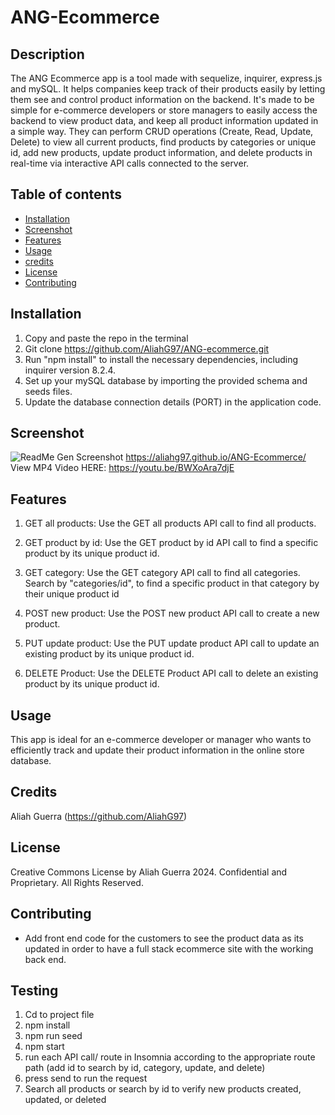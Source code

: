 # ANG-Ecommerce

## Description
The ANG Ecommerce app is a tool made with sequelize, inquirer, express.js and mySQL. It helps companies keep track of their products easily by letting them see and control product information on the backend. It's made to be simple for e-commerce developers or store managers to  easily access the backend to view product data, and keep all product information updated in a simple way. They can perform CRUD operations (Create, Read, Update, Delete) to view all current products, find products by categories or unique id, add new products, update product information, and delete products in real-time via interactive API calls connected to the server.

## Table of contents
- [Installation](#installation)
- [Screenshot](#screenshot)
- [Features](#features)
- [Usage](#usage)
- [credits](#credits)
- [License](#license)
- [Contributing](#contributing)


## Installation
1. Copy and paste the repo in the terminal
2. Git clone https://github.com/AliahG97/ANG-ecommerce.git
3. Run "npm install" to install the necessary dependencies, including inquirer version 8.2.4.
4. Set up your mySQL database by importing the provided schema and seeds files.
5. Update the database connection details (PORT) in the application code.

## Screenshot
![ReadMe Gen Screenshot](./Assets/ang-ecommerce-screenshot.gif)
https://aliahg97.github.io/ANG-Ecommerce/ View MP4 Video HERE: https://youtu.be/BWXoAra7djE


## Features

1. GET all products: Use the GET all products API call to find all products.

2. GET product by id: Use the GET product by id API call to find a specific product by its unique product id.

3. GET category: Use the GET category API call to find all categories. Search by "categories/id", to find a specific product in that category by their unique product id

4. POST new product: Use the POST new product API call to create a new product.

5. PUT update product: Use the PUT update product API call to update an existing product by its unique product id.

6. DELETE Product: Use the DELETE Product API call to delete an existing product by its unique product id.


## Usage
This app is ideal for an e-commerce developer or manager who wants to efficiently track and update their product information in the online store database.

## Credits
Aliah Guerra (https://github.com/AliahG97)

## License
Creative Commons License
by Aliah Guerra 2024. Confidential and Proprietary. All Rights Reserved.

## Contributing
- Add front end code for the customers to see the product data as its updated in order to have a full stack ecommerce site with the working back end.

## Testing
1. Cd to project file
2. npm install
3. npm run seed
4. npm start
5. run each API call/ route in Insomnia according to the appropriate route path (add id to search by id, category, update, and delete)
6. press send to run the request
7. Search all products or search by id to verify new products created, updated, or deleted




